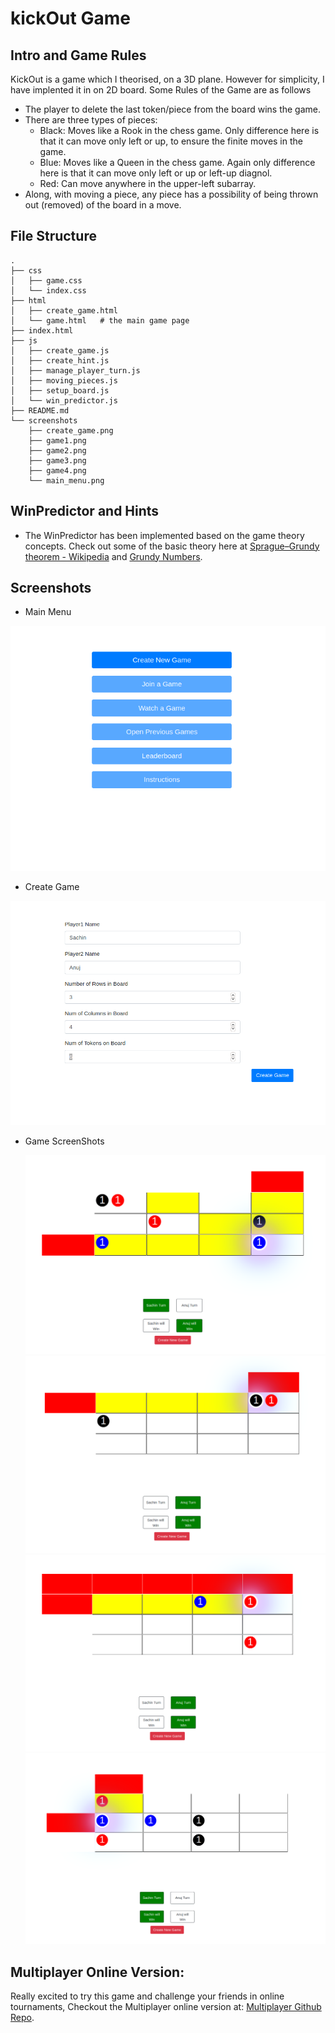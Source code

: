 # kickOut Game

## Intro and Game Rules

KickOut is a game which I theorised, on a 3D plane. However for simplicity, I have implented it in on 2D board.
Some Rules of the Game are as follows

- The player to delete the last token/piece from the board wins the game.
- There are three types of pieces:
  - Black: Moves like a Rook in the chess game. Only difference here is that it can move only left or up, to ensure the finite moves in the game.
  - Blue: Moves like a Queen in the chess game. Again only difference here is that it can move only left or up or left-up diagnol.
  - Red: Can move anywhere in the upper-left subarray.
- Along, with moving a piece, any piece has a possibility of being thrown out (removed) of the board in a move.

## File Structure

```shell
.
├── css
│   ├── game.css
│   └── index.css
├── html
│   ├── create_game.html
│   └── game.html   # the main game page
├── index.html
├── js
│   ├── create_game.js
│   ├── create_hint.js
│   ├── manage_player_turn.js
│   ├── moving_pieces.js
│   ├── setup_board.js
│   └── win_predictor.js
├── README.md
└── screenshots
    ├── create_game.png
    ├── game1.png
    ├── game2.png
    ├── game3.png
    ├── game4.png
    └── main_menu.png
```

## WinPredictor and Hints

- The WinPredictor has been implemented based on the game theory concepts. Check out some of the basic theory here at [Sprague–Grundy theorem - Wikipedia](https://en.wikipedia.org/wiki/Sprague%E2%80%93Grundy_theorem) and [Grundy Numbers](https://en.wikipedia.org/wiki/Nimber).


## Screenshots
- Main Menu
     
![Game Main Menu](screenshots/main_menu.png)

- Create Game

![Create Game](screenshots/create_game.png)

- Game ScreenShots 
  
  ![Game 1](screenshots/game4.png)
  ![Game 2](screenshots/game3.png)
  ![Game 3](screenshots/game2.png)
  ![Game 4](screenshots/game1.png)

## Multiplayer Online Version:
Really excited to try this game and challenge your friends in online tournaments, Checkout the Multiplayer online version at: [Multiplayer Github Repo](https://github.com/yadav-sachin/kickOut).


